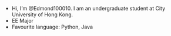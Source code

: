 - Hi, I’m @Edmond100010. I am an undergraduate student at City University of Hong Kong.
- EE Major
- Favourite language: Python, Java


<!---
Edmond100010/Edmond100010 is a ✨ special ✨ repository because its `README.md` (this file) appears on your GitHub profile.
You can click the Preview link to take a look at your changes.
--->
